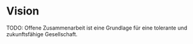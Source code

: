 # Vision

TODO: Offene Zusammenarbeit ist eine Grundlage für eine tolerante und zukunftsfähige Gesellschaft.
